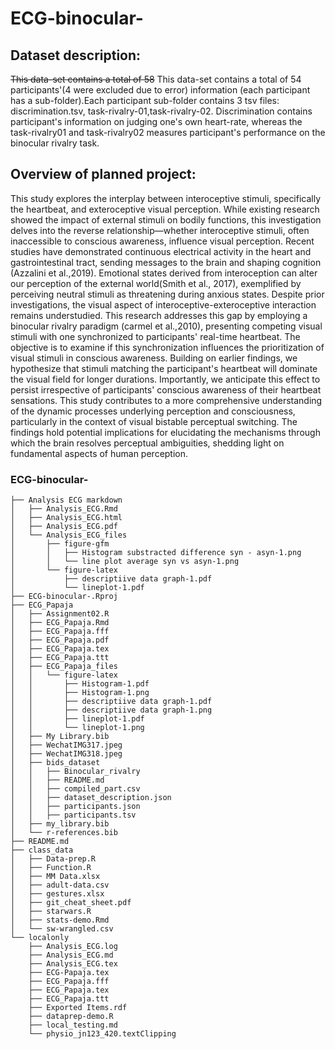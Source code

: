 # ECG-binocular-

## Dataset description:

~~This data-set contains a total of 58~~ This data-set contains a total of 54 participants'(4 were excluded due to error) information (each participant has a sub-folder).Each participant sub-folder contains 3 tsv files: discrimination.tsv, task-rivalry-01,task-rivalry-02. Discrimination contains participant's information on judging one's own heart-rate, whereas the task-rivalry01 and task-rivalry02 measures participant's performance on the binocular rivalry task.

## Overview of planned project:

  This study explores the interplay between interoceptive stimuli, specifically the heartbeat, and exteroceptive visual perception. While existing research showed the impact of external stimuli on bodily functions, this investigation delves into the reverse relationship—whether interoceptive stimuli, often inaccessible to conscious awareness, influence visual perception. Recent studies have demonstrated continuous electrical activity in the heart and gastrointestinal tract, sending messages to the brain and shaping cognition (Azzalini et al.,2019). Emotional states derived from interoception can alter our perception of the external world(Smith et al., 2017), exemplified by perceiving neutral stimuli as threatening during anxious states.
  Despite prior investigations, the visual aspect of interoceptive-exteroceptive interaction remains understudied. This research addresses this gap by employing a binocular rivalry paradigm (carmel et al.,2010), presenting competing visual stimuli with one synchronized to participants' real-time heartbeat. The objective is to examine if this synchronization influences the prioritization of visual stimuli in conscious awareness. Building on earlier findings, we hypothesize that stimuli matching the participant's heartbeat will dominate the visual field for longer durations. Importantly, we anticipate this effect to persist irrespective of participants' conscious awareness of their heartbeat sensations.
  This study contributes to a more comprehensive understanding of the dynamic processes underlying perception and consciousness, particularly in the context of visual bistable perceptual switching. The findings hold potential implications for elucidating the mechanisms through which the brain resolves perceptual ambiguities, shedding light on fundamental aspects of human perception.



### ECG-binocular-
```
├── Analysis ECG markdown
│   ├── Analysis_ECG.Rmd
│   ├── Analysis_ECG.html
│   ├── Analysis_ECG.pdf
│   └── Analysis_ECG_files
│       ├── figure-gfm
│       │   ├── Histogram substracted difference syn - asyn-1.png
│       │   └── line plot average syn vs asyn-1.png
│       └── figure-latex
│           ├── descriptiive data graph-1.pdf
│           └── lineplot-1.pdf
├── ECG-binocular-.Rproj
├── ECG_Papaja
│   ├── Assignment02.R
│   ├── ECG_Papaja.Rmd
│   ├── ECG_Papaja.fff
│   ├── ECG_Papaja.pdf
│   ├── ECG_Papaja.tex
│   ├── ECG_Papaja.ttt
│   ├── ECG_Papaja_files
│   │   └── figure-latex
│   │       ├── Histogram-1.pdf
│   │       ├── Histogram-1.png
│   │       ├── descriptiive data graph-1.pdf
│   │       ├── descriptiive data graph-1.png
│   │       ├── lineplot-1.pdf
│   │       └── lineplot-1.png
│   ├── My Library.bib
│   ├── WechatIMG317.jpeg
│   ├── WechatIMG318.jpeg
│   ├── bids_dataset
│   │   ├── Binocular_rivalry
│   │   ├── README.md
│   │   ├── compiled_part.csv
│   │   ├── dataset_description.json
│   │   ├── participants.json
│   │   ├── participants.tsv
│   ├── my_library.bib
│   └── r-references.bib
├── README.md
├── class_data
│   ├── Data-prep.R
│   ├── Function.R
│   ├── MM Data.xlsx
│   ├── adult-data.csv
│   ├── gestures.xlsx
│   ├── git_cheat_sheet.pdf
│   ├── starwars.R
│   ├── stats-demo.Rmd
│   └── sw-wrangled.csv
└── localonly
    ├── Analysis_ECG.log
    ├── Analysis_ECG.md
    ├── Analysis_ECG.tex
    ├── ECG-Papaja.tex
    ├── ECG_Papaja.fff
    ├── ECG_Papaja.tex
    ├── ECG_Papaja.ttt
    ├── Exported Items.rdf
    ├── dataprep-demo.R
    ├── local_testing.md
    └── physio_jn123_420.textClipping
```

